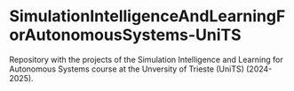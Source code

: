 # SimulationIntelligenceAndLearningForAutonomousSystems-UniTS
Repository with the projects of the Simulation Intelligence and Learning for Autonomous Systems course at the Unversity of Trieste (UniTS) (2024-2025).

